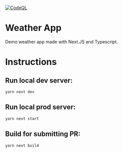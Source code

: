 [![CodeQL](https://github.com/coryginsberg/weather-app/actions/workflows/codeql.yml/badge.svg)](https://github.com/coryginsberg/weather-app/actions/workflows/codeql.yml)

# Weather App

Demo weather app made with Next.JS and Typescript. 

# Instructions
## Run local dev server:
`yarn next dev`

## Run local prod server:
`yarn next start`

## Build for submitting PR:
`yarn next build` 
